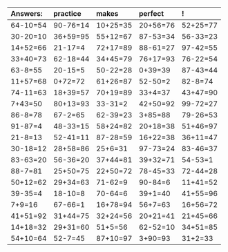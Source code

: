 | Answers: | practice | makes | perfect | ! |
| :--- | :--- | :--- | :--- | :--- |
| 64-10=54 | 90-76=14 | 10+25=35 | 20+56=76 | 52+25=77 | 
| 30-20=10 | 36+59=95 | 55+12=67 | 87-53=34 | 56-33=23 | 
| 14+52=66 | 21-17=4 | 72+17=89 | 88-61=27 | 97-42=55 | 
| 33+40=73 | 62-18=44 | 34+45=79 | 76+17=93 | 76-22=54 | 
| 63-8=55 | 20-15=5 | 50-22=28 | 0+39=39 | 87-43=44 | 
| 11+57=68 | 0+72=72 | 61+26=87 | 52-50=2 | 82-8=74 | 
| 74-11=63 | 18+39=57 | 70+19=89 | 33+4=37 | 43+47=90 | 
| 7+43=50 | 80+13=93 | 33-31=2 | 42+50=92 | 99-72=27 | 
| 86-8=78 | 67-2=65 | 62-39=23 | 3+85=88 | 79-26=53 | 
| 91-87=4 | 48-33=15 | 58+24=82 | 20+18=38 | 51+46=97 | 
| 21-8=13 | 52-41=11 | 87-28=59 | 16+22=38 | 36+11=47 | 
| 30-18=12 | 28+58=86 | 25+6=31 | 97-73=24 | 83-46=37 | 
| 83-63=20 | 56-36=20 | 37+44=81 | 39+32=71 | 54-53=1 | 
| 88-7=81 | 25+50=75 | 22+50=72 | 78-45=33 | 72-44=28 | 
| 50+12=62 | 29+34=63 | 71-62=9 | 90-84=6 | 11+41=52 | 
| 39-35=4 | 18-10=8 | 70-64=6 | 39+1=40 | 41+55=96 | 
| 7+9=16 | 67-66=1 | 16+78=94 | 56+7=63 | 16+56=72 | 
| 41+51=92 | 31+44=75 | 32+24=56 | 20+21=41 | 21+45=66 | 
| 14+18=32 | 29+31=60 | 51+5=56 | 62-52=10 | 34+51=85 | 
| 54+10=64 | 52-7=45 | 87+10=97 | 3+90=93 | 31+2=33 | 
